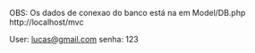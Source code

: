 OBS: Os dados de conexao do banco está na em Model/DB.php http://localhost/mvc

User: lucas@gmail.com
senha: 123
